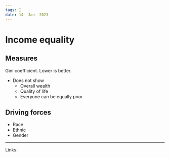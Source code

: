 ```yaml
---
tags: 🌱
date: 14--Jan--2023
---
```


# Income equality
## Measures
Gini coefficient. Lower is better.

- Does not show 
    - Overall wealth
    - Quality of life
    - Everyone can be equally poor
## Driving forces
- Race
- Ethnic
- Gender

---
Links: 